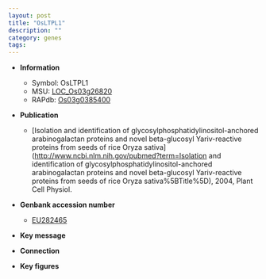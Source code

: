 ```yaml
---
layout: post
title: "OsLTPL1"
description: ""
category: genes
tags: 
---
```


* **Information**  
    + Symbol: OsLTPL1  
    + MSU: [LOC_Os03g26820](http://rice.plantbiology.msu.edu/cgi-bin/ORF_infopage.cgi?orf=LOC_Os03g26820)  
    + RAPdb: [Os03g0385400](http://rapdb.dna.affrc.go.jp/viewer/gbrowse_details/irgsp1?name=Os03g0385400)  

* **Publication**  
    + [Isolation and identification of glycosylphosphatidylinositol-anchored arabinogalactan proteins and novel beta-glucosyl Yariv-reactive proteins from seeds of rice Oryza sativa](http://www.ncbi.nlm.nih.gov/pubmed?term=Isolation and identification of glycosylphosphatidylinositol-anchored arabinogalactan proteins and novel beta-glucosyl Yariv-reactive proteins from seeds of rice Oryza sativa%5BTitle%5D), 2004, Plant Cell Physiol.

* **Genbank accession number**  
    + [EU282465](http://www.ncbi.nlm.nih.gov/nuccore/EU282465)

* **Key message**  

* **Connection**  

* **Key figures**  


